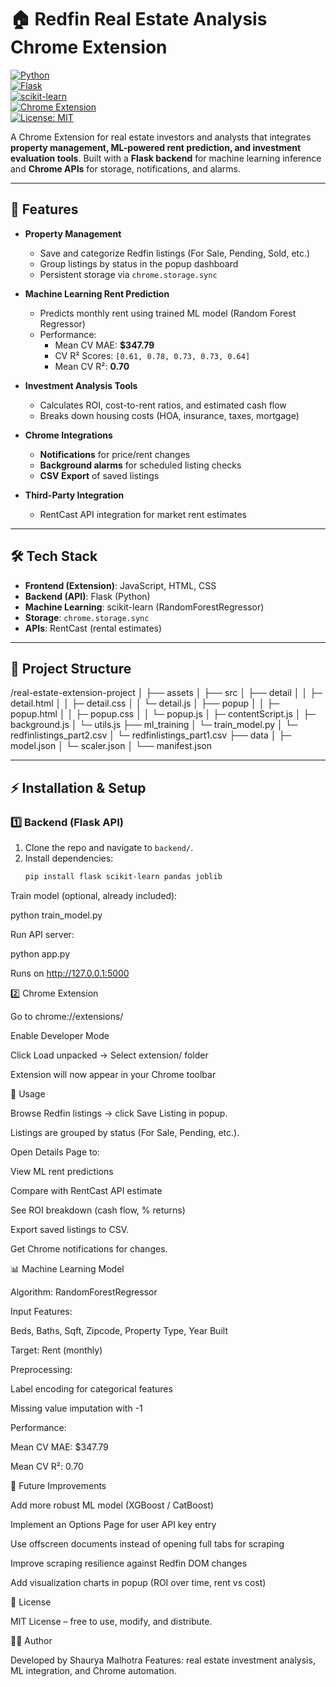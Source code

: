# 🏠 Redfin Real Estate Analysis Chrome Extension

[![Python](https://img.shields.io/badge/Python-3.10-blue?logo=python)](https://www.python.org/)  
[![Flask](https://img.shields.io/badge/Flask-Backend-black?logo=flask)](https://flask.palletsprojects.com/)  
[![scikit-learn](https://img.shields.io/badge/scikit--learn-ML-orange?logo=scikitlearn)](https://scikit-learn.org/)  
[![Chrome Extension](https://img.shields.io/badge/Chrome-Extension-green?logo=googlechrome)](https://developer.chrome.com/docs/extensions/)  
[![License: MIT](https://img.shields.io/badge/License-MIT-yellow.svg)](LICENSE)

A Chrome Extension for real estate investors and analysts that integrates **property management, ML-powered rent prediction, and investment evaluation tools**. Built with a **Flask backend** for machine learning inference and **Chrome APIs** for storage, notifications, and alarms.

---

## 📌 Features

- **Property Management**  
  - Save and categorize Redfin listings (For Sale, Pending, Sold, etc.)
  - Group listings by status in the popup dashboard
  - Persistent storage via `chrome.storage.sync`

- **Machine Learning Rent Prediction**  
  - Predicts monthly rent using trained ML model (Random Forest Regressor)
  - Performance:
    - Mean CV MAE: **$347.79**
    - CV R² Scores: `[0.61, 0.78, 0.73, 0.73, 0.64]`
    - Mean CV R²: **0.70**

- **Investment Analysis Tools**  
  - Calculates ROI, cost-to-rent ratios, and estimated cash flow
  - Breaks down housing costs (HOA, insurance, taxes, mortgage)

- **Chrome Integrations**  
  - **Notifications** for price/rent changes
  - **Background alarms** for scheduled listing checks
  - **CSV Export** of saved listings

- **Third-Party Integration**  
  - RentCast API integration for market rent estimates

---

## 🛠 Tech Stack

- **Frontend (Extension)**: JavaScript, HTML, CSS  
- **Backend (API)**: Flask (Python)  
- **Machine Learning**: scikit-learn (RandomForestRegressor)  
- **Storage**: `chrome.storage.sync`  
- **APIs**: RentCast (rental estimates)  

---

## 📂 Project Structure

/real-estate-extension-project
│
├── assets
│
├── src
│   ├── detail
│   │   ├─ detail.html
│   │   ├─ detail.css
│   │   └─ detail.js
│   ├── popup
│   │   ├─ popup.html
│   │   ├─ popup.css
│   │   └─ popup.js
│   ├─ contentScript.js
│   ├─ background.js
│   └─ utils.js
├── ml_training
│   └─ train_model.py
│   └─ redfinlistings_part2.csv
│   └─ redfinlistings_part1.csv
├── data
│   ├─ model.json
│   └─ scaler.json
│
└── manifest.json


---

## ⚡ Installation & Setup

### 1️⃣ Backend (Flask API)
1. Clone the repo and navigate to `backend/`.
2. Install dependencies:
   ```bash
   pip install flask scikit-learn pandas joblib
Train model (optional, already included):

python train_model.py


Run API server:

python app.py


Runs on http://127.0.0.1:5000

2️⃣ Chrome Extension

Go to chrome://extensions/

Enable Developer Mode

Click Load unpacked → Select extension/ folder

Extension will now appear in your Chrome toolbar

🔑 Usage

Browse Redfin listings → click Save Listing in popup.

Listings are grouped by status (For Sale, Pending, etc.).

Open Details Page to:

View ML rent predictions

Compare with RentCast API estimate

See ROI breakdown (cash flow, % returns)

Export saved listings to CSV.

Get Chrome notifications for changes.

📊 Machine Learning Model

Algorithm: RandomForestRegressor

Input Features:

Beds, Baths, Sqft, Zipcode, Property Type, Year Built

Target: Rent (monthly)

Preprocessing:

Label encoding for categorical features

Missing value imputation with -1

Performance:

Mean CV MAE: $347.79

Mean CV R²: 0.70

🚀 Future Improvements

Add more robust ML model (XGBoost / CatBoost)

Implement an Options Page for user API key entry

Use offscreen documents instead of opening full tabs for scraping

Improve scraping resilience against Redfin DOM changes

Add visualization charts in popup (ROI over time, rent vs cost)

📜 License

MIT License – free to use, modify, and distribute.

👨‍💻 Author

Developed by Shaurya Malhotra
Features: real estate investment analysis, ML integration, and Chrome automation.